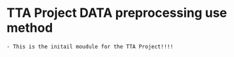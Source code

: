 # TTA Project DATA preprocessing use method

    - This is the initail moudule for the TTA Project!!!!
